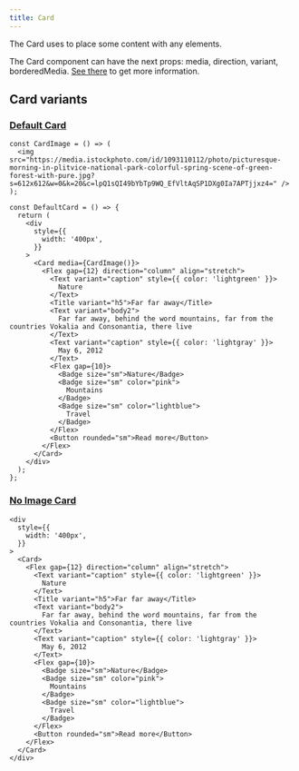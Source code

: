 ```yaml
---
title: Card
---
```


The Card uses to place some content with any elements.

The Card component can have the next props: media, direction, variant, borderedMedia. [See there](/storybook/?path=/docs/core-card--docs) to get more information.

## Card variants

### [Default Card](/storybook/?path=/story/core-card--default-card)

```tsx
const CardImage = () => (
  <img src="https://media.istockphoto.com/id/1093110112/photo/picturesque-morning-in-plitvice-national-park-colorful-spring-scene-of-green-forest-with-pure.jpg?s=612x612&w=0&k=20&c=lpQ1sQI49bYbTp9WQ_EfVltAqSP1DXg0Ia7APTjjxz4=" />
);

const DefaultCard = () => {
  return (
    <div
      style={{
        width: '400px',
      }}
    >
      <Card media={CardImage()}>
        <Flex gap={12} direction="column" align="stretch">
          <Text variant="caption" style={{ color: 'lightgreen' }}>
            Nature
          </Text>
          <Title variant="h5">Far far away</Title>
          <Text variant="body2">
            Far far away, behind the word mountains, far from the countries Vokalia and Consonantia, there live
          </Text>
          <Text variant="caption" style={{ color: 'lightgray' }}>
            May 6, 2012
          </Text>
          <Flex gap={10}>
            <Badge size="sm">Nature</Badge>
            <Badge size="sm" color="pink">
              Mountains
            </Badge>
            <Badge size="sm" color="lightblue">
              Travel
            </Badge>
          </Flex>
          <Button rounded="sm">Read more</Button>
        </Flex>
      </Card>
    </div>
  );
};
```

### [No Image Card](/storybook/?path=/story/core-card--no-image-card)

```tsx
<div
  style={{
    width: '400px',
  }}
>
  <Card>
    <Flex gap={12} direction="column" align="stretch">
      <Text variant="caption" style={{ color: 'lightgreen' }}>
        Nature
      </Text>
      <Title variant="h5">Far far away</Title>
      <Text variant="body2">
        Far far away, behind the word mountains, far from the countries Vokalia and Consonantia, there live
      </Text>
      <Text variant="caption" style={{ color: 'lightgray' }}>
        May 6, 2012
      </Text>
      <Flex gap={10}>
        <Badge size="sm">Nature</Badge>
        <Badge size="sm" color="pink">
          Mountains
        </Badge>
        <Badge size="sm" color="lightblue">
          Travel
        </Badge>
      </Flex>
      <Button rounded="sm">Read more</Button>
    </Flex>
  </Card>
</div>
```
